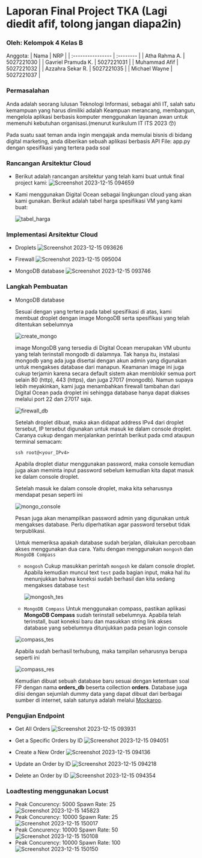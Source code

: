 # Laporan Final Project TKA (Lagi diedit afif, tolong jangan diapa2in)

### Oleh: Kelompok 4 Kelas B

Anggota:
|        Nama        |    NRP     |
| :----------------  | :--------  |
|   Atha Rahma A.    | 5027221030 |
| Gavriel Pramuda K. | 5027221031 |
|   Muhammad Afif    | 5027221032 |
|  Azzahra Sekar R.  | 5027221035 |
|   Michael Wayne    | 5027221037 |

### Permasalahan

Anda adalah seorang lulusan Teknologi Informasi, sebagai ahli IT, salah satu kemampuan yang harus dimiliki adalah Keampuan merancang, membangun, mengelola aplikasi berbasis komputer menggunakan layanan awan untuk memenuhi kebutuhan organisasi.(menurut kurikulum IT ITS 2023 😙)

Pada suatu saat teman anda ingin mengajak anda memulai bisnis di bidang digital marketing, anda diberikan sebuah aplikasi berbasis API File: app.py dengan spesifikasi yang tertera pada soal

### Rancangan Arsitektur Cloud

- Berikut adalah rancangan arsitektur yang telah kami buat untuk final project kami:
  ![Screenshot 2023-12-15 094659](https://github.com/afif1731/fp-tka-kel4-b/assets/128958228/502b2b63-6d21-4ecd-81f4-b86bca61ee81)

- Kami menggunakan Digital Ocean sebagai lingkungan cloud yang akan kami gunakan. Berikut adalah tabel harga spesifikasi VM yang kami buat:
  
  ![tabel_harga](https://github.com/afif1731/fp-tka-kel4-b/blob/main/gambars/tabelfix.png)

### Implementasi Arsitektur Cloud

- Droplets
  ![Screenshot 2023-12-15 093626](https://github.com/afif1731/fp-tka-kel4-b/assets/128958228/4de9f2f3-4749-4e98-b22a-c1675920e624)

- Firewall
  ![Screenshot 2023-12-15 095004](https://github.com/afif1731/fp-tka-kel4-b/assets/128958228/d99239c1-f52c-4b34-8b54-213805ecdf68)

- MongoDB database
  ![Screenshot 2023-12-15 093746](https://github.com/afif1731/fp-tka-kel4-b/assets/128958228/76641009-436b-4057-b05f-14a7132cb20f)

### Langkah Pembuatan

- MongoDB database

  Sesuai dengan yang tertera pada tabel spesifikasi di atas, kami membuat droplet dengan image MongoDB serta spesifikasi yang telah ditentukan sebelumnya

  ![create_mongo](https://github.com/afif1731/fp-tka-kel4-b/blob/main/gambars/createmongo.png)

  image MongoDB yang tersedia di Digital Ocean merupakan VM ubuntu yang telah terinstall mongodb di dalamnya. Tak hanya itu, instalasi mongodb yang ada juga disertai dengan akun admin yang digunakan untuk mengakses database dari manapun. Keamanan image ini juga cukup terjamin karena secara default sistem akan memblokir semua port selain 80 (http), 443 (https), dan juga 27017 (mongodb). Namun supaya lebih meyakinkan, kami juga menambahkan firewall tambahan dari Digital Ocean pada droplet ini sehingga database hanya dapat diakses melalui port 22 dan 27017 saja.

  ![firewall_db](https://github.com/afif1731/fp-tka-kel4-b/blob/main/gambars/firewalldb.png)

  Setelah droplet dibuat, maka akan didapat address IPv4 dari droplet tersebut, IP tersebut digunakan untuk masuk ke dalam console droplet. Caranya cukup dengan menjalankan perintah berikut pada cmd ataupun terminal semacam:

  ```
  ssh root@<your_IPv4>
  ```
  Apabila droplet diatur menggunakan password, maka console kemudian juga akan meminta input password sebelum kemudian kita dapat masuk ke dalam console droplet.

  Setelah masuk ke dalam console droplet, maka kita seharusnya mendapat pesan seperti ini

  ![mongo_console](https://github.com/afif1731/fp-tka-kel4-b/blob/main/gambars/mongoconsole.png)

  Pesan juga akan menampilkan password admin yang digunakan untuk mengakses database. Perlu diperhatikan agar password tersebut tidak terpublikasi.

  Untuk memeriksa apakah database sudah berjalan, dilakukan percobaan akses menggunakan dua cara. Yaitu dengan menggunakan `mongosh` dan `MongoDB Compass`

  + `mongosh`
    Cukup masukkan perintah `mongosh` ke dalam console droplet. Apabila kemudian muncul text `test` pada bagian input, maka hal itu menunjukkan bahwa koneksi sudah berhasil dan kita sedang mengakses database `test`

    ![mongosh_tes](https://github.com/afif1731/fp-tka-kel4-b/blob/main/gambars/mongoshtes.png)

  + `MongoDB Compass`
    Untuk menggunakan compass, pastikan aplikasi **MongoDB Compass** sudah terinstall sebelumnya. Apabila telah terinstall, buat koneksi baru dan masukkan string link akses database yang sebelumnya ditunjukkan pada pesan login console

   ![compass_tes](https://github.com/afif1731/fp-tka-kel4-b/blob/main/gambars/compasstes.png)

   Apabila sudah berhasil terhubung, maka tampilan seharusnya berupa seperti ini

   ![compass_res](https://github.com/afif1731/fp-tka-kel4-b/blob/main/gambars/compasstes2.png)

  Kemudian dibuat sebuah database baru sesuai dengan ketentuan soal FP dengan nama **orders_db** beserta collection **orders**. Database juga diisi dengan sejumlah dummy data yang dapat dibuat dari berbagai sumber di internet, salah satunya adalah melalui [Mockaroo](mockaroo.com).
   
### Pengujian Endpoint

- Get All Orders
  ![Screenshot 2023-12-15 093931](https://github.com/afif1731/fp-tka-kel4-b/assets/128958228/870551b1-c5bb-4196-8de9-77bb48b6a07e)

- Get a Specific Orders by ID
  ![Screenshot 2023-12-15 094051](https://github.com/afif1731/fp-tka-kel4-b/assets/128958228/522943b5-084e-4074-9523-d22261b8491e)

- Create a New Order
  ![Screenshot 2023-12-15 094136](https://github.com/afif1731/fp-tka-kel4-b/assets/128958228/fb9e68ca-5688-4bb1-b9cc-2541a87f5a15)

- Update an Order by ID
  ![Screenshot 2023-12-15 094218](https://github.com/afif1731/fp-tka-kel4-b/assets/128958228/8634b57d-423b-44e7-93fd-f18cbb474765)

- Delete an Order by ID
  ![Screenshot 2023-12-15 094354](https://github.com/afif1731/fp-tka-kel4-b/assets/128958228/37004177-3a40-4c46-90ca-d1181559e2f2)

### Loadtesting menggunakan Locust
- Peak Concurency: 5000
  Spawn Rate: 25
  ![Screenshot 2023-12-15 145823](https://github.com/afif1731/fp-tka-kel4-b/assets/128958228/2a447ab8-8b59-45d1-bdde-41e7d1f6a355)
- Peak Concurency: 10000
  Spawn Rate: 25
  ![Screenshot 2023-12-15 150017](https://github.com/afif1731/fp-tka-kel4-b/assets/128958228/e3aa46ad-6a1c-4584-be62-fc4ceb023d20)
- Peak Concurency: 10000
  Spawn Rate: 50
  ![Screenshot 2023-12-15 150108](https://github.com/afif1731/fp-tka-kel4-b/assets/128958228/02da8199-e562-4beb-b97b-e244b6db73ec)
- Peak Concurency: 10000
  Spawn Rate: 100
  ![Screenshot 2023-12-15 150150](https://github.com/afif1731/fp-tka-kel4-b/assets/128958228/4aa11380-0b57-4c23-8c65-393621a03a0d)

